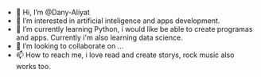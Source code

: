 - 👋 Hi, I’m @Dany-Aliyat
- 👀 I’m interested in artificial inteligence and apps development.
- 🌱 I’m currently learning Python, i would like be able to create programas and apps.
     Currently i'm also learning data science.
- 💞️ I’m looking to collaborate on ...
- 📫 How to reach me, i love read and create storys, rock music also works too.

<!---
Dany-Aliyat/Dany-Aliyat is a ✨ special ✨ repository because its `README.md` (this file) appears on your GitHub profile.
You can click the Preview link to take a look at your changes.
--->
